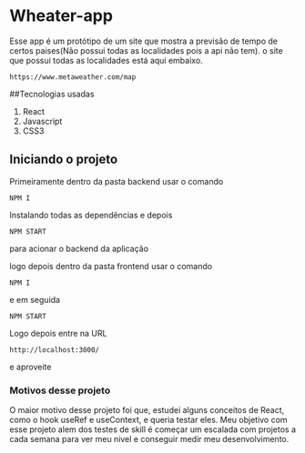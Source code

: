# Wheater-app

Esse app é um protótipo de um site que mostra a previsão de tempo de certos paises(Não possui todas as localidades pois a api não tem).
o site que possui todas as localidades está aqui embaixo.

```
https://www.metaweather.com/map
```

##Tecnologias usadas

1. React
2. Javascript
3. CSS3

## Iniciando o projeto

Primeiramente dentro da pasta backend usar o comando

```
NPM I
```

Instalando todas as dependências e depois

```
NPM START
```

para acionar o backend da aplicação

logo depois dentro da pasta frontend usar o comando

```
NPM I
```

e em seguida

```
NPM START
```

Logo depois entre na URL

```
http://localhost:3000/
```

e aproveite

### Motivos desse projeto

O maior motivo desse projeto foi que, estudei alguns conceitos de React, como o hook useRef e useContext, e queria testar eles.
Meu objetivo com esse projeto alem dos testes de skill é começar um escalada com projetos a cada semana para ver meu nivel e
conseguir medir meu desenvolvimento.
